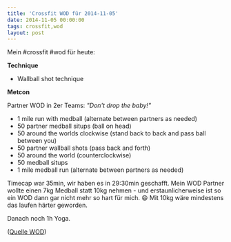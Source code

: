 ```yaml
---
title: 'Crossfit WOD für 2014-11-05'
date: 2014-11-05 00:00:00 
tags: crossfit,wod
layout: post
---
```

Mein #crossfit #wod für heute:

**Technique**

* Wallball shot technique

**Metcon**

Partner WOD in 2er Teams: *"Don't drop the baby!"*

* 1 mile run with medball (alternate between partners as needed)
* 50 partner medball situps (ball on head)
* 50 around the worlds clockwise (stand back to back and pass ball between you)
* 50 partner wallball shots (pass back and forth) 
* 50 around the world (counterclockwise)
* 50 medball situps
* 1 mile medball run (alternate between partners as needed)

Timecap war 35min, wir haben es in 29:30min geschafft. Mein WOD Partner wollte einen 7kg Medball statt 10kg nehmen - und erstaunlicherweise ist so ein WOD dann gar nicht mehr so hart für mich. :smile: Mit 10kg wäre mindestens das laufen härter geworden.

Danach noch 1h Yoga.

([Quelle WOD][0])

[0]: http://www.crossfithh.de/workouts--news/workout-wednesday43

